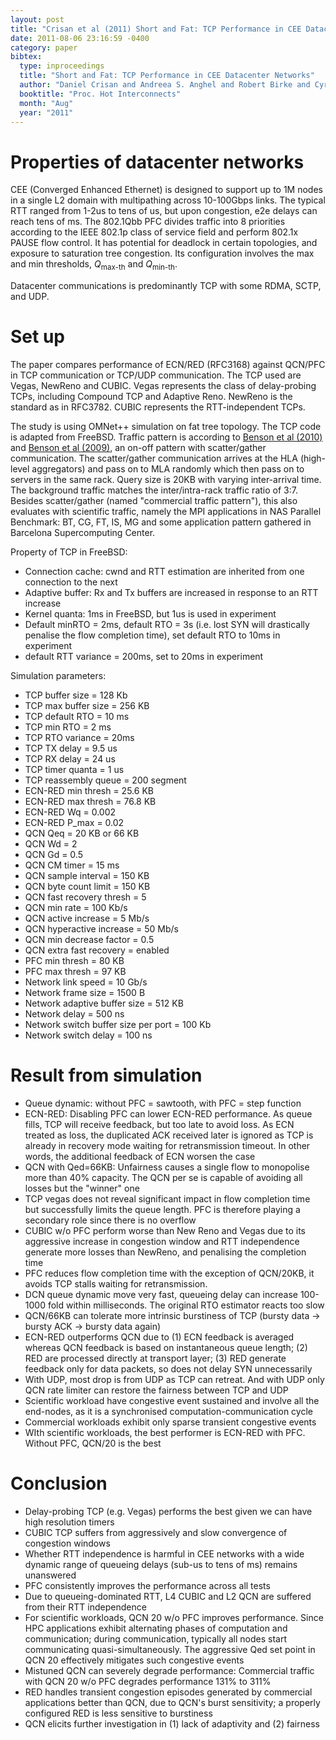 ```yaml
---
layout: post
title: "Crisan et al (2011) Short and Fat: TCP Performance in CEE Datacenter Networks (HotI)"
date: 2011-08-06 23:16:59 -0400
category: paper
bibtex:
  type: inproceedings
  title: "Short and Fat: TCP Performance in CEE Datacenter Networks"
  author: "Daniel Crisan and Andreea S. Anghel and Robert Birke and Cyriel Minkenberg and Mitch Gusat"
  booktitle: "Proc. Hot Interconnects"
  month: "Aug"
  year: "2011"
---
```


# Properties of datacenter networks

CEE (Converged Enhanced Ethernet) is designed to support up to 1M nodes in a
single L2 domain with multipathing across 10-100Gbps links. The typical RTT
ranged from 1-2us to tens of us, but upon congestion, e2e delays can reach tens
of ms. The 802.1Qbb PFC divides traffic into 8 priorities according to the IEEE
802.1p class of service field and perform 802.1x PAUSE flow control. It has
potential for deadlock in certain topologies, and exposure to saturation tree
congestion. Its configuration involves the max and min thresholds,
$Q_{\textrm{max-th}}$ and $Q_{\textrm{min-th}}$.

Datacenter communications is predominantly TCP with some RDMA, SCTP, and UDP.

# Set up

The paper compares performance of ECN/RED (RFC3168) against QCN/PFC in TCP
communication or TCP/UDP communication. The TCP used are Vegas, NewReno and
CUBIC. Vegas represents the class of delay-probing TCPs, including Compound TCP
and Adaptive Reno. NewReno is the standard as in RFC3782. CUBIC represents the
RTT-independent TCPs.

The study is using OMNet++ simulation on fat tree topology. The TCP code is
adapted from FreeBSD. Traffic pattern is according to [Benson et al
(2010)](/2011-04-26-bam10-traffic "Network Traffic Characteristics of Data
Centers in the Wild") and [Benson et al (2009)](/2011-04-16-baaz09-dctraffic
"Understanding Data Center Traffic Characteristics"), an on-off pattern with
scatter/gather communication. The scatter/gather communication arrives at the
HLA (high-level aggregators) and pass on to MLA randomly which then pass on to
servers in the same rack. Query size is 20KB with varying inter-arrival time.
The background traffic matches the inter/intra-rack traffic ratio of 3:7.
Besides scatter/gather (named "commercial traffic pattern"), this also evaluates
with scientific traffic, namely the MPI applications in NAS Parallel Benchmark:
BT, CG, FT, IS, MG and some application pattern gathered in Barcelona
Supercomputing Center.

Property of TCP in FreeBSD:

  - Connection cache: cwnd and RTT estimation are inherited from one connection to the next
  - Adaptive buffer: Rx and Tx buffers are increased in response to an RTT increase
  - Kernel quanta: 1ms in FreeBSD, but 1us is used in experiment
  - Default minRTO = 2ms, default RTO = 3s (i.e. lost SYN will drastically penalise the flow completion time), set default RTO to 10ms in experiment
  - default RTT variance = 200ms, set to 20ms in experiment

Simulation parameters:

  - TCP buffer size = 128 Kb
  - TCP max buffer size = 256 KB
  - TCP default RTO = 10 ms
  - TCP min RTO = 2 ms
  - TCP RTO variance = 20ms
  - TCP TX delay = 9.5 us
  - TCP RX delay = 24 us
  - TCP timer quanta = 1 us
  - TCP reassembly queue = 200 segment
  - ECN-RED min thresh = 25.6 KB
  - ECN-RED max thresh = 76.8 KB
  - ECN-RED Wq = 0.002
  - ECN-RED P_max = 0.02
  - QCN Qeq = 20 KB or 66 KB
  - QCN Wd = 2
  - QCN Gd = 0.5
  - QCN CM timer = 15 ms
  - QCN sample interval = 150 KB
  - QCN byte count limit = 150 KB
  - QCN fast recovery thresh = 5
  - QCN min rate = 100 Kb/s
  - QCN active increase = 5 Mb/s
  - QCN hyperactive increase = 50 Mb/s
  - QCN min decrease factor = 0.5
  - QCN extra fast recovery = enabled
  - PFC min thresh = 80 KB
  - PFC max thresh = 97 KB
  - Network link speed = 10 Gb/s
  - Network frame size = 1500 B
  - Network adaptive buffer size = 512 KB
  - Network delay = 500 ns
  - Network switch buffer size per port = 100 Kb
  - Network switch delay = 100 ns

# Result from simulation

  - Queue dynamic: without PFC = sawtooth, with PFC = step function
  - ECN-RED: Disabling PFC can lower ECN-RED performance. As queue fills, TCP will receive feedback, but too late to avoid loss. As ECN treated as loss, the duplicated ACK received later is ignored as TCP is already in recovery mode waiting for retransmission timeout. In other words, the additional feedback of ECN worsen the case
  - QCN with Qed=66KB: Unfairness causes a single flow to monopolise more than 40% capacity. The QCN per se is capable of avoiding all losses but the "winner" one
  - TCP vegas does not reveal significant impact in flow completion time but successfully limits the queue length. PFC is therefore playing a secondary role since there is no overflow
  - CUBIC w/o PFC perform worse than New Reno and Vegas due to its aggressive increase in congestion window and RTT independence generate more losses than NewReno, and penalising the completion time
  - PFC reduces flow completion time with the exception of QCN/20KB, it avoids TCP stalls waiting for retransmission.
  - DCN queue dynamic move very fast, queueing delay can increase 100-1000 fold within milliseconds. The original RTO estimator reacts too slow
  - QCN/66KB can tolerate more intrinsic burstiness of TCP (bursty data -> bursty ACK -> bursty data again)
  - ECN-RED outperforms QCN due to (1) ECN feedback is averaged whereas QCN feedback is based on instantaneous queue length; (2) RED are processed directly at transport layer; (3) RED generate feedback only for data packets, so does not delay SYN unnecessarily
  - With UDP, most drop is from UDP as TCP can retreat. And with UDP only QCN rate limiter can restore the fairness between TCP and UDP
  - Scientific workload have congestive event sustained and involve all the end-nodes, as it is a synchronised computation-communication cycle
  - Commercial workloads exhibit only sparse transient congestive events
  - WIth scientific workloads, the best performer is ECN-RED with PFC. Without PFC, QCN/20 is the best

# Conclusion

  - Delay-probing TCP (e.g. Vegas) performs the best given we can have high resolution timers
  - CUBIC TCP suffers from aggressively and slow convergence of congestion windows
  - Whether RTT independence is harmful in CEE networks with a wide dynamic range of queueing delays (sub-us to tens of ms) remains unanswered
  - PFC consistently improves the performance across all tests
  - Due to queueing-dominated RTT, L4 CUBIC and L2 QCN are suffered from their RTT independence
  - For scientific workloads, QCN 20 w/o PFC improves performance. Since HPC applications exhibit alternating phases of computation and communication; during communication, typically all nodes start communicating quasi-simultaneously. The aggressive Qed set point in QCN 20 effectively mitigates such congestive events
  - Mistuned QCN can severely degrade performance: Commercial traffic with QCN 20 w/o PFC degrades performance 131% to 311%
  - RED handles transient congestion episodes generated by commercial applications better than QCN, due to QCN's burst sensitivity; a properly configured RED is less sensitive to burstiness
  - QCN elicits further investigation in (1) lack of adaptivity and (2) fairness
